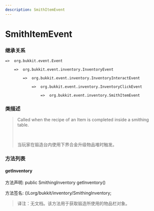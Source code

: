 ```yaml
---
description: SmithItemEvent
---
```


# SmithItemEvent

### 继承关系

    =>  org.bukkit.event.Event

        =>  org.bukkit.event.inventory.InventoryEvent

            =>  org.bukkit.event.inventory.InventoryInteractEvent

                =>  org.bukkit.event.inventory.InventoryClickEvent

                    =>  org.bukkit.event.inventory.SmithItemEvent

### 类描述

> Called when the recipe of an Item is completed inside a smithing table.
> 
> <br>
> 
> 当玩家在锻造台内使用下界合金升级物品堆时触发。

### 方法列表

#### getInventory

方法声明: public SmithingInventory getInventory()

方法签名: ()Lorg/bukkit/inventory/SmithingInventory;

> 译注：无文档。该方法用于获取锻造所使用的物品栏对象。